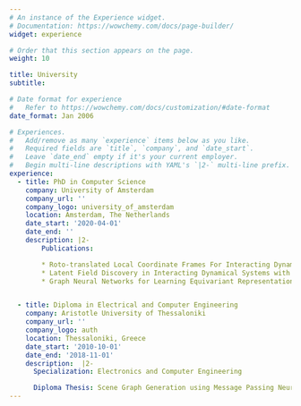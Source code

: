 ```yaml
---
# An instance of the Experience widget.
# Documentation: https://wowchemy.com/docs/page-builder/
widget: experience

# Order that this section appears on the page.
weight: 10

title: University
subtitle:

# Date format for experience
#   Refer to https://wowchemy.com/docs/customization/#date-format
date_format: Jan 2006

# Experiences.
#   Add/remove as many `experience` items below as you like.
#   Required fields are `title`, `company`, and `date_start`.
#   Leave `date_end` empty if it's your current employer.
#   Begin multi-line descriptions with YAML's `|2-` multi-line prefix.
experience:
  - title: PhD in Computer Science
    company: University of Amsterdam
    company_url: ''
    company_logo: university_of_amsterdam
    location: Amsterdam, The Netherlands
    date_start: '2020-04-01'
    date_end: ''
    description: |2-
        Publications:

        * Roto-translated Local Coordinate Frames For Interacting Dynamical Systems (NeurIPS 2021)
        * Latent Field Discovery in Interacting Dynamical Systems with Neural Fields (NeurIPS 2023)
        * Graph Neural Networks for Learning Equivariant Representations of Neural Networks (ICLR 2024, Oral)


  - title: Diploma in Electrical and Computer Engineering
    company: Aristotle University of Thessaloniki
    company_url: ''
    company_logo: auth
    location: Thessaloniki, Greece
    date_start: '2010-10-01'
    date_end: '2018-11-01'
    description:  |2-
      Specialization: Electronics and Computer Engineering

      Diploma Thesis: Scene Graph Generation using Message Passing Neural Networks and Graph Convolutional Networks
---
```

